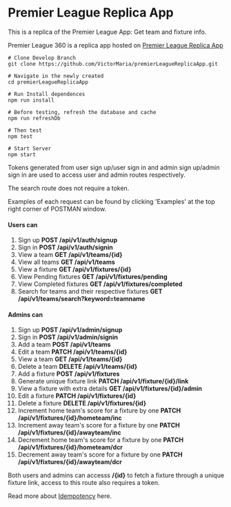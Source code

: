 # Premier League Replica App

This is a replica of the Premier League App: Get team and fixture info.

Premier League 360 is a replica app hosted on [Premier League Replica App](https://plrapp.herokuapp.com/)

```
# Clone Develop Branch
git clone https://github.com/VictorMaria/premierLeagueReplicaApp.git

# Navigate in the newly created
cd premierLeagueReplicaApp

# Run Install dependences
npm run install

# Before testing, refresh the database and cache
npm run refreshDb

# Then test
npm test

# Start Server
npm start

```


Tokens generated from user sign up/user sign in and admin sign up/admin sign in are used to access user and admin routes respectively.

The search route does not require a token.

Examples of each request can be found by clicking 'Examples' at the top right corner of POSTMAN window. 

#### Users can
1. Sign up  ****POST /api/v1/auth/signup****
2. Sign in  ****POST /api/v1/auth/signin****
3. View a team ****GET /api/v1/teams/{id}****
4. View all teams ****GET /api/v1/teams****
5. View a fixture ****GET /api/v1/fixtures/{id}****
6. View Pending fixtures ****GET /api/v1/fixtures/pending****
7. View Completed fixtures ****GET /api/v1/fixtures/completed****
8. Search for teams and their respective fixtures ****GET /api/v1/teams/search?keyword=teamname****

#### Admins can
1. Sign up ****POST /api/v1/admin/signup****
2. Sign in ****POST /api/v1/admin/signin****
3. Add a team ****POST /api/v1/teams****
4. Edit a team ****PATCH /api/v1/teams/{id}****
5. View a team ****GET /api/v1/teams/{id}****
6. Delete a team ****DELETE /api/v1/teams/{id}****
7. Add a fixture ****POST /api/v1/fixtures****
8. Generate unique fixture link ****PATCH /api/v1/fixture/{id}/link****
9. View a fixture with  extra details ****GET /api/v1/fixtures/{id}/admin****
10. Edit a fixture ****PATCH /api/v1/fixtures/{id}****
11. Delete a fixture ****DELETE /api/v1/fixtures/{id}****
12. Increment home team's score for a fixture by one ****PATCH /api/v1/fixtures/{id}/hometeam/inc****
13. Increment away team's score for a fixture by one ****PATCH /api/v1/fixtures/{id}/awayteam/inc****
14. Decrement home team's score for a fixture by one ****PATCH /api/v1/fixtures/{id}/hometeam/dcr****
15. Decrement away team's score for a fixture by one ****PATCH /api/v1/fixtures/{id}/awayteam/dcr****

Both users and admins can accesss ****/{id}**** to fetch a fixture through a unique fixture link, access to this route also requires a token.


Read more about [Idempotency](https://stripe.com/blog/idempotency) here.
